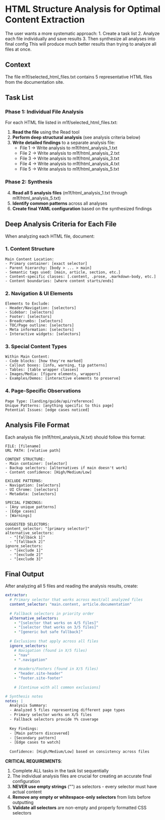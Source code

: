 # HTML Structure Analysis for Optimal Content Extraction

<deep-thinking>
The user wants a more systematic approach:
1. Create a task list
2. Analyze each file individually and save results
3. Then synthesize all analyses into final config
This will produce much better results than trying to analyze all files at once.
</deep-thinking>

## Context
The file m1f/selected_html_files.txt contains 5 representative HTML files from the documentation site.

## Task List

### Phase 1: Individual File Analysis
For each HTML file listed in m1f/selected_html_files.txt:

1. **Read the file** using the Read tool
2. **Perform deep structural analysis** (see analysis criteria below)
3. **Write detailed findings** to a separate analysis file:
   - File 1 → Write analysis to m1f/html_analysis_1.txt
   - File 2 → Write analysis to m1f/html_analysis_2.txt
   - File 3 → Write analysis to m1f/html_analysis_3.txt
   - File 4 → Write analysis to m1f/html_analysis_4.txt
   - File 5 → Write analysis to m1f/html_analysis_5.txt

### Phase 2: Synthesis
4. **Read all 5 analysis files** (m1f/html_analysis_1.txt through m1f/html_analysis_5.txt)
5. **Identify common patterns** across all analyses
6. **Create final YAML configuration** based on the synthesized findings

## Deep Analysis Criteria for Each File

When analyzing each HTML file, document:

### 1. Content Structure
```
Main Content Location:
- Primary container: [exact selector]
- Parent hierarchy: [body > ... > main]
- Semantic tags used: [main, article, section, etc.]
- Content-specific classes: [.content, .prose, .markdown-body, etc.]
- Content boundaries: [where content starts/ends]
```

### 2. Navigation & UI Elements
```
Elements to Exclude:
- Header/Navigation: [selectors]
- Sidebar: [selectors]
- Footer: [selectors]
- Breadcrumbs: [selectors]
- TOC/Page outline: [selectors]
- Meta information: [selectors]
- Interactive widgets: [selectors]
```

### 3. Special Content Types
```
Within Main Content:
- Code blocks: [how they're marked]
- Callout boxes: [info, warning, tip patterns]
- Tables: [table wrapper classes]
- Images/Media: [figure elements, wrappers]
- Examples/Demos: [interactive elements to preserve]
```

### 4. Page-Specific Observations
```
Page Type: [landing/guide/api/reference]
Unique Patterns: [anything specific to this page]
Potential Issues: [edge cases noticed]
```

## Analysis File Format

Each analysis file (m1f/html_analysis_N.txt) should follow this format:

```
FILE: [filename]
URL PATH: [relative path]

CONTENT STRUCTURE:
- Main container: [selector]
- Backup selectors: [alternatives if main doesn't work]
- Content confidence: [High/Medium/Low]

EXCLUDE PATTERNS:
- Navigation: [selectors]
- UI Chrome: [selectors]
- Metadata: [selectors]

SPECIAL FINDINGS:
- [Any unique patterns]
- [Edge cases]
- [Warnings]

SUGGESTED SELECTORS:
content_selector: "[primary selector]"
alternative_selectors:
  - "[fallback 1]"
  - "[fallback 2]"
ignore_selectors:
  - "[exclude 1]"
  - "[exclude 2]"
  - "[exclude 3]"
```

## Final Output

After analyzing all 5 files and reading the analysis results, create:

```yaml
extractor:
  # Primary selector that works across most/all analyzed files
  content_selector: "main.content, article.documentation"
  
  # Fallback selectors in priority order
  alternative_selectors:
    - "[selector that works on 4/5 files]"
    - "[selector that works on 3/5 files]"
    - "[generic but safe fallback]"
  
  # Exclusions that apply across all files
  ignore_selectors:
    # Navigation (found in X/5 files)
    - "nav"
    - ".navigation"
    
    # Headers/Footers (found in X/5 files)
    - "header.site-header"
    - "footer.site-footer"
    
    # [Continue with all common exclusions]

# Synthesis notes
notes: |
  Analysis Summary:
  - Analyzed 5 files representing different page types
  - Primary selector works on X/5 files
  - Fallback selectors provide Y% coverage
  
  Key Findings:
  - [Main pattern discovered]
  - [Secondary pattern]
  - [Edge cases to watch]
  
  Confidence: [High/Medium/Low] based on consistency across files
```

**CRITICAL REQUIREMENTS**:
1. Complete ALL tasks in the task list sequentially
2. The individual analysis files are crucial for creating an accurate final configuration
3. **NEVER use empty strings** ("") as selectors - every selector must have actual content
4. **Remove any empty or whitespace-only selectors** from lists before outputting
5. **Validate all selectors** are non-empty and properly formatted CSS selectors